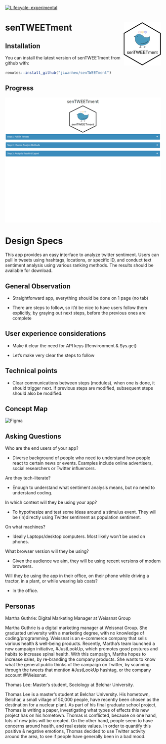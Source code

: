 
<!-- README.md is generated from README.Rmd. Please edit that file -->
<!-- badges: start -->

[![Lifecycle:
experimental](https://img.shields.io/badge/lifecycle-experimental-orange.svg)](https://lifecycle.r-lib.org/articles/stages.html#experimental)
<!-- badges: end -->

# senTWEETment <img src="inst/app/www/hex.png" align="right" width="120"/>

## Installation

You can install the latest version of senTWEETment from github with:

``` r
remotes::install_github("jiwanheo/senTWEETment")
```

## Progress

![Progress](progress.gif)

# Design Specs

This app provides an easy interface to analyze twitter sentiment. Users
can pull in tweets using hashtags, locations, or specific ID, and
conduct text sentiment analysis using various ranking methods. The
results should be available for download.

## General Observation

-   Straightforward app, everything should be done on 1 page (no tab)

-   There are steps to follow, so it’d be nice to have users follow them
    explicitly, by graying out next steps, before the previous ones are
    complete

## User experience considerations

-   Make it clear the need for API keys (Renvironment & Sys.get)

-   Let’s make very clear the steps to follow

## Technical points

-   Clear communications between steps (modules), when one is done, it
    should trigger next. If previous steps are modified, subsequent
    steps should also be modified.

## Concept Map

![Figma](https://www.figma.com/file/KnIro6aWjUj5KwMHlwTb93/senTWEETment?node-id=0%3A1)

## Asking Questions

Who are the end users of your app?

-   Diverse background of people who need to understand how people react
    to certain news or events. Examples include online advertisers,
    social researchers or Twitter influencers.

Are they tech-literate?

-   Enough to understand what sentiment analysis means, but no need to
    understand coding.

In which context will they be using your app?

-   To hypothesize and test some ideas around a stimulus event. They
    will be (in)directly using Twitter sentiment as population
    sentiment.

On what machines?

-   Ideally Laptops/desktop computers. Most likely won’t be used on
    phones.

What browser version will they be using?

-   Given the audience we aim, they will be using recent versions of
    modern browsers.

Will they be using the app in their office, on their phone while driving
a tractor, in a plant, or while wearing lab coats?

-   In the office.

## Personas

Martha Guthrie: Digital Marketing Manager at Weissnat Group

Martha Guthrie is a digital marketing manager at Weissnat Group. She
graduated university with a marketing degree, with no knowledge of
coding/programming. Weissnat is an e-commerce company that sells various
health & well-being products. Recently, Martha’s team launched a new
campaign initiative, \#JustLookUp, which promotes good postures and
habits to increase spinal health. With this campaign, Martha hopes to
increase sales, by re-branding the company products. She wants to know
what the general public thinks of the campaign on Twitter, by scanning
through the tweets that mention \#JustLookUp hashtag, or the company
account @Weissnat.

Thomas Lee: Master’s student, Sociology at Belchar University.

Thomas Lee is a master’s student at Belchar University. His hometown,
Belchar, a small village of 50,000 people, have recently been chosen as
the destination for a nuclear plant. As part of his final graduate
school project, Thomas is writing a paper, investigating what types of
effects this new project has on his hometown. Thomas is conflicted,
because on one hand, lots of new jobs will be created. On the other
hand, people seem to have concerns around health, and real estate
values. In order to quantify this positive & negative emotions, Thomas
decided to use Twitter activity around the area, to see if people have
generally been in a bad mood.
